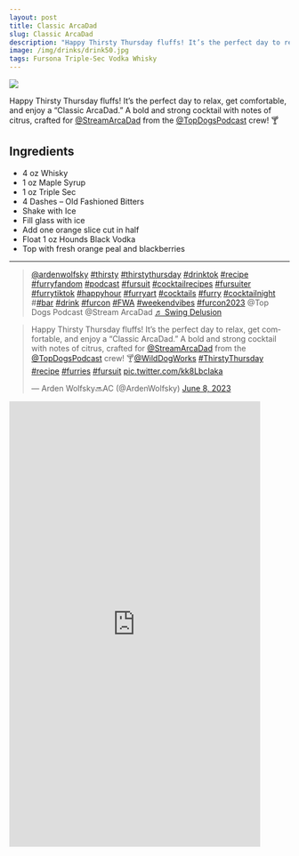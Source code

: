 ```yaml
--- 
layout: post
title: Classic ArcaDad
slug: Classic ArcaDad
description: "Happy Thirsty Thursday fluffs! It’s the perfect day to relax, get comfortable, and enjoy a “Classic ArcaDad.” A bold and strong cocktail with notes of citrus, crafted for @StreamArcaDad from the @TopDogsPodcast crew! 🍸"
image: /img/drinks/drink50.jpg
tags: Fursona Triple-Sec Vodka Whisky
---
```

<img src="{{ site.url }}/img/drinks/drink50.jpg" class="drink-image-post">

Happy Thirsty Thursday fluffs! It’s the perfect day to relax, get comfortable, and enjoy a “Classic ArcaDad.” A bold and strong cocktail with notes of citrus, crafted for [@StreamArcaDad](https://twitter.com/StreamArcaDad) from the [@TopDogsPodcast](https://twitter.com/TopDogsPodcast) crew! 🍸

## Ingredients
* 4 oz Whisky
* 1 oz Maple Syrup
* 1 oz Triple Sec
* 4 Dashes – Old Fashioned Bitters
* Shake with Ice
* Fill glass with ice
* Add one orange slice cut in half
* Float 1 oz Hounds Black Vodka
* Top with fresh orange peal and blackberries

<hr>

<blockquote class="tiktok-embed" cite="https://www.tiktok.com/@ardenwolfsky/video/7242370918406835498" data-video-id="7242370918406835498" style="max-width: 605px;min-width: 325px;" > <section> <a target="_blank" title="@ardenwolfsky" href="https://www.tiktok.com/@ardenwolfsky?refer=embed" rel="noopener">@ardenwolfsky</a> <a title="thirsty" target="_blank" href="https://www.tiktok.com/tag/thirsty?refer=embed" rel="noopener">#thirsty</a> <a title="thirstythursday" target="_blank" href="https://www.tiktok.com/tag/thirstythursday?refer=embed" rel="noopener">#thirstythursday</a> <a title="drinktok" target="_blank" href="https://www.tiktok.com/tag/drinktok?refer=embed" rel="noopener">#drinktok</a> <a title="recipe" target="_blank" href="https://www.tiktok.com/tag/recipe?refer=embed" rel="noopener">#recipe</a> <a title="furryfandom" target="_blank" href="https://www.tiktok.com/tag/furryfandom?refer=embed" rel="noopener">#furryfandom</a> <a title="podcast" target="_blank" href="https://www.tiktok.com/tag/podcast?refer=embed" rel="noopener">#podcast</a>  <a title="fursuit" target="_blank" href="https://www.tiktok.com/tag/fursuit?refer=embed" rel="noopener">#fursuit</a> <a title="cocktailrecipes" target="_blank" href="https://www.tiktok.com/tag/cocktailrecipes?refer=embed" rel="noopener">#cocktailrecipes</a> <a title="fursuiter" target="_blank" href="https://www.tiktok.com/tag/fursuiter?refer=embed" rel="noopener">#fursuiter</a> <a title="furrytiktok" target="_blank" href="https://www.tiktok.com/tag/furrytiktok?refer=embed" rel="noopener">#furrytiktok</a> <a title="happyhour" target="_blank" href="https://www.tiktok.com/tag/happyhour?refer=embed" rel="noopener">#happyhour</a> <a title="furryart" target="_blank" href="https://www.tiktok.com/tag/furryart?refer=embed" rel="noopener">#furryart</a> <a title="cocktails" target="_blank" href="https://www.tiktok.com/tag/cocktails?refer=embed" rel="noopener">#cocktails</a> <a title="furry" target="_blank" href="https://www.tiktok.com/tag/furry?refer=embed" rel="noopener">#furry</a> <a title="cocktailnight" target="_blank" href="https://www.tiktok.com/tag/cocktailnight?refer=embed" rel="noopener">#cocktailnight</a> #<a title="bar" target="_blank" href="https://www.tiktok.com/tag/bar?refer=embed" rel="noopener">#bar</a> <a title="drink" target="_blank" href="https://www.tiktok.com/tag/drink?refer=embed" rel="noopener">#drink</a> <a title="furcon" target="_blank" href="https://www.tiktok.com/tag/furcon?refer=embed" rel="noopener">#furcon</a> <a title="fwa" target="_blank" href="https://www.tiktok.com/tag/fwa?refer=embed" rel="noopener">#FWA</a> <a title="weekendvibes" target="_blank" href="https://www.tiktok.com/tag/weekendvibes?refer=embed" rel="noopener">#weekendvibes</a> <a title="furcon2023" target="_blank" href="https://www.tiktok.com/tag/furcon2023?refer=embed" rel="noopener">#furcon2023</a> @Top Dogs Podcast @Stream ArcaDad <a target="_blank" title="♬ Swing Delusion" href="https://www.tiktok.com/music/Swing-Delusion-7202310289096706050?refer=embed" rel="noopener">♬ Swing Delusion</a> </section> </blockquote> <script async src="https://www.tiktok.com/embed.js"></script>

<blockquote class="twitter-tweet tw-align-center"><p lang="en" dir="ltr">Happy Thirsty Thursday fluffs! It’s the perfect day to relax, get comfortable, and enjoy a “Classic ArcaDad.” A bold and strong cocktail with notes of citrus, crafted for <a href="https://twitter.com/StreamArcaDad?ref_src=twsrc%5Etfw">@StreamArcaDad</a> from the <a href="https://twitter.com/TopDogsPodcast?ref_src=twsrc%5Etfw">@TopDogsPodcast</a> crew! 🍸<a href="https://twitter.com/WildDogWorks?ref_src=twsrc%5Etfw">@WildDogWorks</a> <a href="https://twitter.com/hashtag/ThirstyThursday?src=hash&amp;ref_src=twsrc%5Etfw">#ThirstyThursday</a> <a href="https://twitter.com/hashtag/recipe?src=hash&amp;ref_src=twsrc%5Etfw">#recipe</a> <a href="https://twitter.com/hashtag/furries?src=hash&amp;ref_src=twsrc%5Etfw">#furries</a> <a href="https://twitter.com/hashtag/fursuit?src=hash&amp;ref_src=twsrc%5Etfw">#fursuit</a> <a href="https://t.co/kk8LbcIaka">pic.twitter.com/kk8LbcIaka</a></p>&mdash; Arden Wolfsky🔜AC (@ArdenWolfsky) <a href="https://twitter.com/ArdenWolfsky/status/1666866135042490374?ref_src=twsrc%5Etfw">June 8, 2023</a></blockquote> <script async src="https://platform.twitter.com/widgets.js" charset="utf-8"></script>

<div class="youtube-iframe"><iframe width="451" height="801" src="https://www.youtube.com/embed/94vNuiGQuDE" title="Classic ArcaDad #recipe #furries #food #happyhour #cocktail #drink @TopDogsPodcast" frameborder="0" allow="accelerometer; autoplay; clipboard-write; encrypted-media; gyroscope; picture-in-picture; web-share" allowfullscreen></iframe></div>